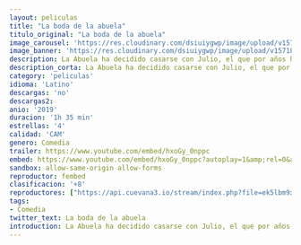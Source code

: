 ```yaml
---
layout: peliculas
title: "La boda de la abuela"
titulo_original: "La boda de la abuela"
image_carousel: 'https://res.cloudinary.com/dsiuiygwp/image/upload/v1571886957/boda-abuela-min_alplnm.jpg'
image_banner: 'https://res.cloudinary.com/dsiuiygwp/image/upload/v1571886962/maxresdefault_5_-min_d8rorn.jpg'
description: La Abuela ha decidido casarse con Julio, el que por años ha sido el cuidador de su casa en Cuernavaca. Aunque no están muy de acuerdo con la situación, las familias de ambos se reúnen durante un fin de semana para celebrar el matrimonio. A pesar de sus múltiples diferencias, todos tratan de llevar la fiesta en paz, pero esto resulta mucho más complicado de lo que parece. La boda de la Abuela peligra por culpa de sus nietos y solo ellos pueden hacer que tenga un final feliz. Secuela de la película de 2015 El cumple de la abuela.
description_corta: La Abuela ha decidido casarse con Julio, el que por años ha sido el cuidador de su casa en Cuernavaca. Aunque no están muy de acuerdo con la situación, las familias de ambos se reúnen durante un fin de semana para celebrar el matrimonio. A pesar de sus múltiples diferencias, todos tratan...
category: 'peliculas'
idioma: 'Latino'
descargas: 'no'
descargas2:
anio: '2019'
duracion: '1h 35 min'
estrellas: '4'
calidad: 'CAM'
genero: Comedia
trailer: https://www.youtube.com/embed/hxoGy_0nppc
embed: https://www.youtube.com/embed/hxoGy_0nppc?autoplay=1&amp;rel=0&amp;hd=1&border=0&wmode=opaque&enablejsapi=1&modestbranding=1&controls=1&showinfo=0
sandbox: allow-same-origin allow-forms
reproductor: fembed
clasificacion: '+8'
reproductores: ["https://api.cuevana3.io/stream/index.php?file=ek5lbm9xYWNrS0xYMTZLa2xNbkdvY3ZTb3BtZng4TGp6ZFpobGFMUGtOVFYySmlocU5XTzJkRE1tcHFuajVPb2w1eGphMkhEMGVQWDA2S21ZY1hRNEpQWHAycGpsSk9zbEplU2ZuUzJ3TWUza2FDaVp3PT0","https://feurl.com/v/58k8ehdqdq65yy2","https://feurl.com/v/nry5ms2626gejxw"]
tags:
- Comedia
twitter_text: La boda de la abuela
introduction: La Abuela ha decidido casarse con Julio, el que por años ha sido el cuidador de su casa en Cuernavaca. Aunque no están muy de acuerdo con la situación, las familias de ambos se reúnen durante un fin de semana para celebrar el matrimonio. A pesar de sus múltiples diferencias, todos tratan
---
```













